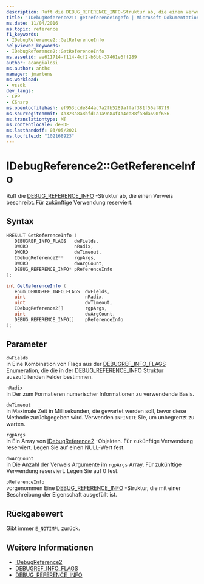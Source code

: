 ```yaml
---
description: Ruft die DEBUG_REFERENCE_INFO-Struktur ab, die einen Verweis beschreibt.
title: 'IDebugReference2:: getreferenceingefo | Microsoft-Dokumentation'
ms.date: 11/04/2016
ms.topic: reference
f1_keywords:
- IDebugReference2::GetReferenceInfo
helpviewer_keywords:
- IDebugReference2::GetReferenceInfo
ms.assetid: ae611714-f114-4cf2-b5bb-37461e6ff289
author: acangialosi
ms.author: anthc
manager: jmartens
ms.workload:
- vssdk
dev_langs:
- CPP
- CSharp
ms.openlocfilehash: ef953ccde844ac7a2fb5289affaf381f56af8719
ms.sourcegitcommit: 4b323a8a8bfd1a1a9e84f4b4ca88fa8da690f656
ms.translationtype: MT
ms.contentlocale: de-DE
ms.lasthandoff: 03/05/2021
ms.locfileid: "102168923"
---
```

# <a name="idebugreference2getreferenceinfo"></a>IDebugReference2::GetReferenceInfo
Ruft die [DEBUG_REFERENCE_INFO](../../../extensibility/debugger/reference/debug-reference-info.md) -Struktur ab, die einen Verweis beschreibt. Für zukünftige Verwendung reserviert.

## <a name="syntax"></a>Syntax

```cpp
HRESULT GetReferenceInfo ( 
   DEBUGREF_INFO_FLAGS   dwFields,
   DWORD                 nRadix,
   DWORD                 dwTimeout,
   IDebugReference2**    rgpArgs,
   DWORD                 dwArgCount,
   DEBUG_REFERENCE_INFO* pReferenceInfo
);
```

```csharp
int GetReferenceInfo ( 
   enum_DEBUGREF_INFO_FLAGS  dwFields,
   uint                      nRadix,
   uint                      dwTimeout,
   IDebugReference2[]        rgpArgs,
   uint                      dwArgCount,
   DEBUG_REFERENCE_INFO[]    pReferenceInfo
);
```

## <a name="parameters"></a>Parameter
`dwFields`\
in Eine Kombination von Flags aus der [DEBUGREF_INFO_FLAGS](../../../extensibility/debugger/reference/debugref-info-flags.md) Enumeration, die die in der [DEBUG_REFERENCE_INFO](../../../extensibility/debugger/reference/debug-reference-info.md) Struktur auszufüllenden Felder bestimmen.

`nRadix`\
in Der zum Formatieren numerischer Informationen zu verwendende Basis.

`dwTimeout`\
in Maximale Zeit in Millisekunden, die gewartet werden soll, bevor diese Methode zurückgegeben wird. Verwenden `INFINITE` Sie, um unbegrenzt zu warten.

`rgpArgs`\
in Ein Array von [IDebugReference2](../../../extensibility/debugger/reference/idebugreference2.md) -Objekten. Für zukünftige Verwendung reserviert. Legen Sie auf einen NULL-Wert fest.

`dwArgCount`\
in Die Anzahl der Verweis Argumente im `rgpArgs` Array. Für zukünftige Verwendung reserviert. Legen Sie auf 0 fest.

`pReferenceInfo`\
vorgenommen Eine [DEBUG_REFERENCE_INFO](../../../extensibility/debugger/reference/debug-reference-info.md) -Struktur, die mit einer Beschreibung der Eigenschaft ausgefüllt ist.

## <a name="return-value"></a>Rückgabewert
 Gibt immer `E_NOTIMPL` zurück.

## <a name="see-also"></a>Weitere Informationen
- [IDebugReference2](../../../extensibility/debugger/reference/idebugreference2.md)
- [DEBUGREF_INFO_FLAGS](../../../extensibility/debugger/reference/debugref-info-flags.md)
- [DEBUG_REFERENCE_INFO](../../../extensibility/debugger/reference/debug-reference-info.md)
